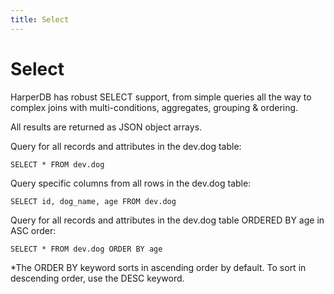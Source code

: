 ```yaml
---
title: Select
---
```


# Select

HarperDB has robust SELECT support, from simple queries all the way to complex joins with multi-conditions, aggregates, grouping & ordering.

All results are returned as JSON object arrays.

Query for all records and attributes in the dev.dog table:

```
SELECT * FROM dev.dog
```

Query specific columns from all rows in the dev.dog table:

```
SELECT id, dog_name, age FROM dev.dog
```

Query for all records and attributes in the dev.dog table ORDERED BY age in ASC order:

```
SELECT * FROM dev.dog ORDER BY age
```

\*The ORDER BY keyword sorts in ascending order by default. To sort in descending order, use the DESC keyword.
